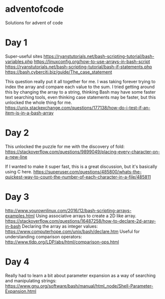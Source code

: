 # adventofcode
Solutions for advent of code

# Day 1

Super-useful sites
https://ryanstutorials.net/bash-scripting-tutorial/bash-variables.php
https://linuxconfig.org/how-to-use-arrays-in-bash-script
https://ryanstutorials.net/bash-scripting-tutorial/bash-if-statements.php
https://bash.cyberciti.biz/guide/The_case_statement

This question really put it all together for me.  I was taking forever trying to index the array and compare each value to the sum.  I tried getting around this by changing the array to a string, thinking Bash may have some faster text searching tools, even thinking case statements may be faster, but this unlocked the whole thing for me.
https://unix.stackexchange.com/questions/177138/how-do-i-test-if-an-item-is-in-a-bash-array

# Day 2
This unlocked the puzzle for me with the discovery of fold:
https://stackoverflow.com/questions/9899049/placing-every-character-on-a-new-line

If I wanted to make it super fast, this is a great discussion, but it's basically using C here.
https://superuser.com/questions/485800/whats-the-quickest-way-to-count-the-number-of-each-character-in-a-file/485811

# Day 3
http://www.yourownlinux.com/2016/12/bash-scripting-arrays-examples.html
Using associative arrays to create a 2D like array.
https://stackoverflow.com/questions/16487258/how-to-declare-2d-array-in-bash
Declaring the array as integer values:
https://www.computerhope.com/unix/bash/declare.htm
Useful for understanding comparison operators:
http://www.tldp.org/LDP/abs/html/comparison-ops.html

# Day 4
Really had to learn a bit about parameter expansion as a way of searching and manipulating strings:
https://www.gnu.org/software/bash/manual/html_node/Shell-Parameter-Expansion.html
